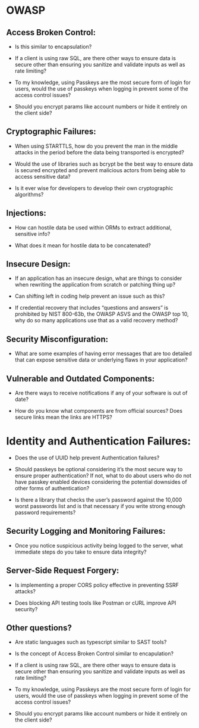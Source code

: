 # OWASP

## Access Broken Control:

- Is this similar to encapsulation?

- If a client is using raw SQL, are there other ways to ensure data is secure other than ensuring you sanitize and validate inputs as well as rate limiting?

- To my knowledge, using Passkeys are the most secure form of login for users, would the use of passkeys when logging in prevent some of the access control issues?

- Should you encrypt params like account numbers or hide it entirely on the client side?

## Cryptographic Failures:

- When using STARTTLS, how do you prevent the man in the middle attacks in the period before the data being transported is encrypted?


- Would the use of libraries such as bcrypt be the best way to ensure data is secured encrypted and prevent malicious actors from being able to access sensitive data?


- Is it ever wise for developers to develop their own cryptographic algorithms?


## Injections:

- How can hostile data be used within ORMs to extract additional, sensitive info? 

- What does it mean for hostile data to be concatenated?


## Insecure Design:

- If an application has an insecure design, what are things to consider when rewriting the application from scratch or patching thing up? 


- Can shifting left in coding help prevent an issue such as this? 

- If credential recovery that includes “questions and answers” is prohibited by NIST 800-63b, the OWASP ASVS and the OWASP top 10, why do so many applications use that as a valid recovery method?

## Security Misconfiguration:

- What are some examples of having error messages that are too detailed that can expose sensitive data or underlying flaws in your application?

## Vulnerable and Outdated Components:

- Are there ways to receive notifications if any of your software is out of date?

- How do you know what components are from official sources? Does secure links mean the links are HTTPS?


# Identity and Authentication Failures:

- Does the use of UUID help prevent Authentication failures?

- Should passkeys be optional considering it’s the most secure way to ensure proper authentication? If not, what to do about users who do not have passkey enabled devices considering the potential downsides of other forms of authentication?

- Is there a library that checks the user’s password against the 10,000 worst passwords list and is that necessary if you write strong enough password requirements?

## Security Logging and Monitoring Failures:

- Once you notice suspicious activity being logged to the server, what immediate steps do you take to ensure data integrity?


## Server-Side Request Forgery:

- Is implementing a proper CORS policy effective in preventing SSRF attacks?

- Does blocking API testing tools like Postman or cURL improve API security?

## Other questions?

- Are static languages such as typescript similar to SAST tools?

- Is the concept of Access Broken Control similar to encapulation?

- If a client is using raw SQL, are there other ways to ensure data is secure other than ensuring you sanitize and validate inputs as well as rate limiting?  

- To my knowledge, using Passkeys are the most secure form of login for users, would the use of passkeys when logging in prevent some of the access control issues? 
 
- Should you encrypt params like account numbers or hide it entirely on the client side?  